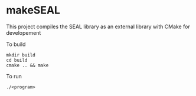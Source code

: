 # makeSEAL

This project compiles the SEAL library as an external library with CMake for developement

To build
```
mkdir build
cd build
cmake .. && make
```

To run
```
./<program>
```